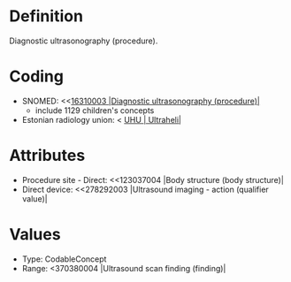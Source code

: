 # Definition
Diagnostic ultrasonography (procedure).

# Coding
- SNOMED: <<[16310003 |Diagnostic ultrasonography (procedure)|](concept:snomed-ct|16310003)
  - include 1129 children's concepts 
- Estonian radiology union: < [UHU | Ultraheli|]()

# Attributes
- Procedure site - Direct:  <<123037004 |Body structure (body structure)|
- Direct device: <<278292003 |Ultrasound imaging - action (qualifier value)|

# Values
- Type: CodableConcept
- Range: <370380004 |Ultrasound scan finding (finding)|
